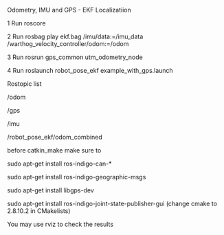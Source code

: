 Odometry, IMU and GPS - EKF Localizatiion

1 Run roscore

2 Run rosbag play ekf.bag /imu/data:=/imu_data /warthog_velocity_controller/odom:=/odom

3 Run rosrun gps_common utm_odometry_node

4 Run roslaunch robot_pose_ekf example_with_gps.launch

Rostopic list

/odom

/gps

/imu

/robot_pose_ekf/odom_combined

before catkin_make make sure to

sudo apt-get install ros-indigo-can-*

sudo apt-get install ros-indigo-geographic-msgs

sudo apt-get install libgps-dev

sudo apt-get install ros-indigo-joint-state-publisher-gui (change cmake to 2.8.10.2 in CMakelists)

You may use rviz to check the results
